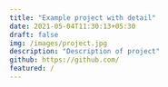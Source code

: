 ```yaml
---
title: "Example project with detail"
date: 2021-05-04T11:30:13+05:30
draft: false
img: /images/project.jpg
description: "Description of project"
github: https://github.com/
featured: /
---
```

